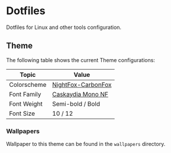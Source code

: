 # Dotfiles

Dotfiles for Linux and other tools configuration.

## Theme

The following table shows the current Theme configurations:

| Topic       | Value                                                           |
| ----------- | --------------------------------------------------------------- |
| Colorscheme | [NightFox-CarbonFox](https://github.com/EdenEast/nightfox.nvim) |
| Font Family | [Caskaydia Mono NF](https://www.nerdfonts.com/font-downloads)   |
| Font Weight | Semi-bold / Bold                                                |
| Font Size   | 10 / 12                                                         |

### Wallpapers

Wallpaper to this theme can be found in the `wallpapers` directory.
